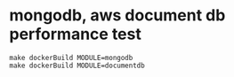 # mongodb, aws document db performance test


```
make dockerBuild MODULE=mongodb
make dockerBuild MODULE=documentdb
```